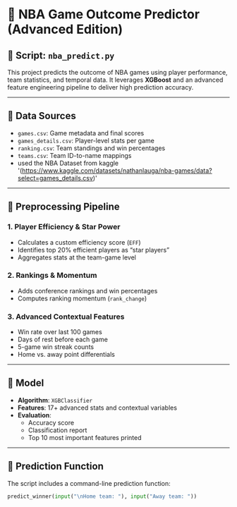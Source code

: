 # 🏀 NBA Game Outcome Predictor (Advanced Edition)

## 📌 Script: `nba_predict.py`

This project predicts the outcome of NBA games using player performance, team statistics, and temporal data. It leverages **XGBoost** and an advanced feature engineering pipeline to deliver high prediction accuracy.

---

## 📁 Data Sources

- `games.csv`: Game metadata and final scores  
- `games_details.csv`: Player-level stats per game  
- `ranking.csv`: Team standings and win percentages  
- `teams.csv`: Team ID-to-name mappings
- used the NBA Dataset from kaggle '(https://www.kaggle.com/datasets/nathanlauga/nba-games/data?select=games_details.csv)'

---

## 🧪 Preprocessing Pipeline

### 1. Player Efficiency & Star Power
- Calculates a custom efficiency score (`EFF`)
- Identifies top 20% efficient players as “star players”
- Aggregates stats at the team-game level

### 2. Rankings & Momentum
- Adds conference rankings and win percentages
- Computes ranking momentum (`rank_change`)

### 3. Advanced Contextual Features
- Win rate over last 100 games
- Days of rest before each game
- 5-game win streak counts
- Home vs. away point differentials

---

## 🧠 Model

- **Algorithm**: `XGBClassifier`
- **Features**: 17+ advanced stats and contextual variables
- **Evaluation**:
  - Accuracy score
  - Classification report
  - Top 10 most important features printed

---

## 🧙 Prediction Function

The script includes a command-line prediction function:

```python
predict_winner(input("\nHome team: "), input("Away team: "))
